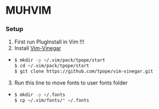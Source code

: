 # MUHVIM
### Setup
1. First run PlugInstall in Vim !!!
2. Install [Vim-Vinegar](https://github.com/tpope/vim-vinegar#installation)
*   ```sh
    $ mkdir -p ~/.vim/pack/tpope/start
    $ cd ~/.vim/pack/tpope/start
    $ git clone https://github.com/tpope/vim-vinegar.git
    ```
3. Run this line to move fonts to user fonts folder
*   ```sh
    $ mkdir -p ~/.fonts
    $ cp ~/.vim/fonts/* ~/.fonts
    ```
